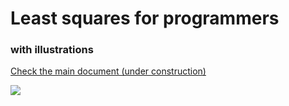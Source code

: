 # Least squares for programmers
### with illustrations

[Check the main document (under construction)](https://github.com/ssloy/least-squares-course/blob/master/course/least-squares.pdf) 

![](https://raw.githubusercontent.com/ssloy/least-squares-course/master/course/img/caricature.jpg)
